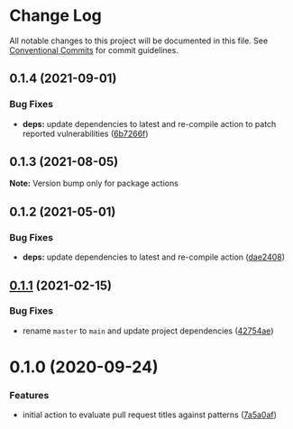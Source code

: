 # Change Log

All notable changes to this project will be documented in this file.
See [Conventional Commits](https://conventionalcommits.org) for commit guidelines.

## 0.1.4 (2021-09-01)


### Bug Fixes

* **deps:** update dependencies to latest and re-compile action to patch reported vulnerabilities ([6b7266f](https://github.com/clowdhaus/actions/commit/6b7266fc5ca49b7f67a80551803387132bd8bec0))





## 0.1.3 (2021-08-05)

**Note:** Version bump only for package actions





## 0.1.2 (2021-05-01)


### Bug Fixes

* **deps:** update dependencies to latest and re-compile action ([dae2408](https://github.com/clowdhaus/actions/commit/dae240845bc1c8aab7d9da2150de164ce95e9473))





## [0.1.1](https://github.com/clowdhaus/actions/compare/v0.1.0...v0.1.1) (2021-02-15)


### Bug Fixes

* rename `master` to `main` and update project dependencies ([42754ae](https://github.com/clowdhaus/actions/commit/42754ae539a6180ddfff86f70f69778caf2e2f98))





# 0.1.0 (2020-09-24)


### Features

* initial action to evaluate pull request titles against patterns ([7a5a0af](https://github.com/clowdhaus/actions/commit/7a5a0afc29e4e2864fd7aa50878f0a2ce18e1ad9))
